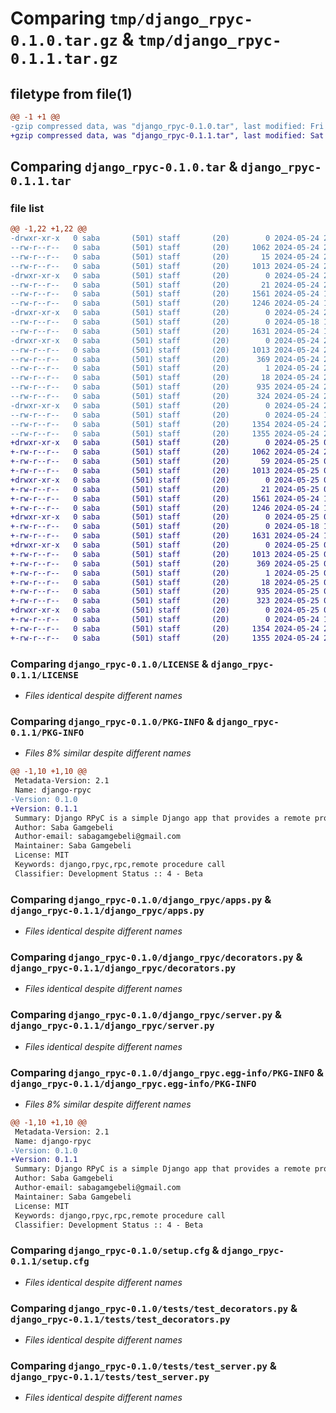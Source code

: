 # Comparing `tmp/django_rpyc-0.1.0.tar.gz` & `tmp/django_rpyc-0.1.1.tar.gz`

## filetype from file(1)

```diff
@@ -1 +1 @@
-gzip compressed data, was "django_rpyc-0.1.0.tar", last modified: Fri May 24 20:34:43 2024, max compression
+gzip compressed data, was "django_rpyc-0.1.1.tar", last modified: Sat May 25 05:11:13 2024, max compression
```

## Comparing `django_rpyc-0.1.0.tar` & `django_rpyc-0.1.1.tar`

### file list

```diff
@@ -1,22 +1,22 @@
-drwxr-xr-x   0 saba       (501) staff       (20)        0 2024-05-24 20:34:43.513828 django_rpyc-0.1.0/
--rw-r--r--   0 saba       (501) staff       (20)     1062 2024-05-24 20:31:38.000000 django_rpyc-0.1.0/LICENSE
--rw-r--r--   0 saba       (501) staff       (20)       15 2024-05-24 20:32:27.000000 django_rpyc-0.1.0/MANIFEST.in
--rw-r--r--   0 saba       (501) staff       (20)     1013 2024-05-24 20:34:43.513666 django_rpyc-0.1.0/PKG-INFO
-drwxr-xr-x   0 saba       (501) staff       (20)        0 2024-05-24 20:34:43.510572 django_rpyc-0.1.0/django_rpyc/
--rw-r--r--   0 saba       (501) staff       (20)       21 2024-05-24 20:14:14.000000 django_rpyc-0.1.0/django_rpyc/__init__.py
--rw-r--r--   0 saba       (501) staff       (20)     1561 2024-05-24 19:33:39.000000 django_rpyc-0.1.0/django_rpyc/apps.py
--rw-r--r--   0 saba       (501) staff       (20)     1246 2024-05-24 19:45:29.000000 django_rpyc-0.1.0/django_rpyc/decorators.py
-drwxr-xr-x   0 saba       (501) staff       (20)        0 2024-05-24 20:34:43.511756 django_rpyc-0.1.0/django_rpyc/migrations/
--rw-r--r--   0 saba       (501) staff       (20)        0 2024-05-18 10:34:20.000000 django_rpyc-0.1.0/django_rpyc/migrations/__init__.py
--rw-r--r--   0 saba       (501) staff       (20)     1631 2024-05-24 19:31:55.000000 django_rpyc-0.1.0/django_rpyc/server.py
-drwxr-xr-x   0 saba       (501) staff       (20)        0 2024-05-24 20:34:43.513258 django_rpyc-0.1.0/django_rpyc.egg-info/
--rw-r--r--   0 saba       (501) staff       (20)     1013 2024-05-24 20:34:43.000000 django_rpyc-0.1.0/django_rpyc.egg-info/PKG-INFO
--rw-r--r--   0 saba       (501) staff       (20)      369 2024-05-24 20:34:43.000000 django_rpyc-0.1.0/django_rpyc.egg-info/SOURCES.txt
--rw-r--r--   0 saba       (501) staff       (20)        1 2024-05-24 20:34:43.000000 django_rpyc-0.1.0/django_rpyc.egg-info/dependency_links.txt
--rw-r--r--   0 saba       (501) staff       (20)       18 2024-05-24 20:34:43.000000 django_rpyc-0.1.0/django_rpyc.egg-info/top_level.txt
--rw-r--r--   0 saba       (501) staff       (20)      935 2024-05-24 20:34:43.514165 django_rpyc-0.1.0/setup.cfg
--rw-r--r--   0 saba       (501) staff       (20)      324 2024-05-24 20:33:23.000000 django_rpyc-0.1.0/setup.py
-drwxr-xr-x   0 saba       (501) staff       (20)        0 2024-05-24 20:34:43.512812 django_rpyc-0.1.0/tests/
--rw-r--r--   0 saba       (501) staff       (20)        0 2024-05-24 19:42:49.000000 django_rpyc-0.1.0/tests/__init__.py
--rw-r--r--   0 saba       (501) staff       (20)     1354 2024-05-24 20:00:42.000000 django_rpyc-0.1.0/tests/test_decorators.py
--rw-r--r--   0 saba       (501) staff       (20)     1355 2024-05-24 20:00:11.000000 django_rpyc-0.1.0/tests/test_server.py
+drwxr-xr-x   0 saba       (501) staff       (20)        0 2024-05-25 05:11:13.754050 django_rpyc-0.1.1/
+-rw-r--r--   0 saba       (501) staff       (20)     1062 2024-05-24 20:31:38.000000 django_rpyc-0.1.1/LICENSE
+-rw-r--r--   0 saba       (501) staff       (20)       59 2024-05-25 04:56:55.000000 django_rpyc-0.1.1/MANIFEST.in
+-rw-r--r--   0 saba       (501) staff       (20)     1013 2024-05-25 05:11:13.753955 django_rpyc-0.1.1/PKG-INFO
+drwxr-xr-x   0 saba       (501) staff       (20)        0 2024-05-25 05:11:13.751696 django_rpyc-0.1.1/django_rpyc/
+-rw-r--r--   0 saba       (501) staff       (20)       21 2024-05-25 05:04:11.000000 django_rpyc-0.1.1/django_rpyc/__init__.py
+-rw-r--r--   0 saba       (501) staff       (20)     1561 2024-05-24 19:33:39.000000 django_rpyc-0.1.1/django_rpyc/apps.py
+-rw-r--r--   0 saba       (501) staff       (20)     1246 2024-05-24 19:45:29.000000 django_rpyc-0.1.1/django_rpyc/decorators.py
+drwxr-xr-x   0 saba       (501) staff       (20)        0 2024-05-25 05:11:13.752828 django_rpyc-0.1.1/django_rpyc/migrations/
+-rw-r--r--   0 saba       (501) staff       (20)        0 2024-05-18 10:34:20.000000 django_rpyc-0.1.1/django_rpyc/migrations/__init__.py
+-rw-r--r--   0 saba       (501) staff       (20)     1631 2024-05-24 19:31:55.000000 django_rpyc-0.1.1/django_rpyc/server.py
+drwxr-xr-x   0 saba       (501) staff       (20)        0 2024-05-25 05:11:13.753613 django_rpyc-0.1.1/django_rpyc.egg-info/
+-rw-r--r--   0 saba       (501) staff       (20)     1013 2024-05-25 05:11:13.000000 django_rpyc-0.1.1/django_rpyc.egg-info/PKG-INFO
+-rw-r--r--   0 saba       (501) staff       (20)      369 2024-05-25 05:11:13.000000 django_rpyc-0.1.1/django_rpyc.egg-info/SOURCES.txt
+-rw-r--r--   0 saba       (501) staff       (20)        1 2024-05-25 05:11:13.000000 django_rpyc-0.1.1/django_rpyc.egg-info/dependency_links.txt
+-rw-r--r--   0 saba       (501) staff       (20)       18 2024-05-25 05:11:13.000000 django_rpyc-0.1.1/django_rpyc.egg-info/top_level.txt
+-rw-r--r--   0 saba       (501) staff       (20)      935 2024-05-25 05:11:13.754403 django_rpyc-0.1.1/setup.cfg
+-rw-r--r--   0 saba       (501) staff       (20)      323 2024-05-25 05:07:30.000000 django_rpyc-0.1.1/setup.py
+drwxr-xr-x   0 saba       (501) staff       (20)        0 2024-05-25 05:11:13.753293 django_rpyc-0.1.1/tests/
+-rw-r--r--   0 saba       (501) staff       (20)        0 2024-05-24 19:42:49.000000 django_rpyc-0.1.1/tests/__init__.py
+-rw-r--r--   0 saba       (501) staff       (20)     1354 2024-05-24 20:00:42.000000 django_rpyc-0.1.1/tests/test_decorators.py
+-rw-r--r--   0 saba       (501) staff       (20)     1355 2024-05-24 20:00:11.000000 django_rpyc-0.1.1/tests/test_server.py
```

### Comparing `django_rpyc-0.1.0/LICENSE` & `django_rpyc-0.1.1/LICENSE`

 * *Files identical despite different names*

### Comparing `django_rpyc-0.1.0/PKG-INFO` & `django_rpyc-0.1.1/PKG-INFO`

 * *Files 8% similar despite different names*

```diff
@@ -1,10 +1,10 @@
 Metadata-Version: 2.1
 Name: django-rpyc
-Version: 0.1.0
+Version: 0.1.1
 Summary: Django RPyC is a simple Django app that provides a remote procedure call (RPC) interface using RPyC.
 Author: Saba Gamgebeli
 Author-email: sabagamgebeli@gmail.com
 Maintainer: Saba Gamgebeli
 License: MIT
 Keywords: django,rpyc,rpc,remote procedure call
 Classifier: Development Status :: 4 - Beta
```

### Comparing `django_rpyc-0.1.0/django_rpyc/apps.py` & `django_rpyc-0.1.1/django_rpyc/apps.py`

 * *Files identical despite different names*

### Comparing `django_rpyc-0.1.0/django_rpyc/decorators.py` & `django_rpyc-0.1.1/django_rpyc/decorators.py`

 * *Files identical despite different names*

### Comparing `django_rpyc-0.1.0/django_rpyc/server.py` & `django_rpyc-0.1.1/django_rpyc/server.py`

 * *Files identical despite different names*

### Comparing `django_rpyc-0.1.0/django_rpyc.egg-info/PKG-INFO` & `django_rpyc-0.1.1/django_rpyc.egg-info/PKG-INFO`

 * *Files 8% similar despite different names*

```diff
@@ -1,10 +1,10 @@
 Metadata-Version: 2.1
 Name: django-rpyc
-Version: 0.1.0
+Version: 0.1.1
 Summary: Django RPyC is a simple Django app that provides a remote procedure call (RPC) interface using RPyC.
 Author: Saba Gamgebeli
 Author-email: sabagamgebeli@gmail.com
 Maintainer: Saba Gamgebeli
 License: MIT
 Keywords: django,rpyc,rpc,remote procedure call
 Classifier: Development Status :: 4 - Beta
```

### Comparing `django_rpyc-0.1.0/setup.cfg` & `django_rpyc-0.1.1/setup.cfg`

 * *Files identical despite different names*

### Comparing `django_rpyc-0.1.0/tests/test_decorators.py` & `django_rpyc-0.1.1/tests/test_decorators.py`

 * *Files identical despite different names*

### Comparing `django_rpyc-0.1.0/tests/test_server.py` & `django_rpyc-0.1.1/tests/test_server.py`

 * *Files identical despite different names*

